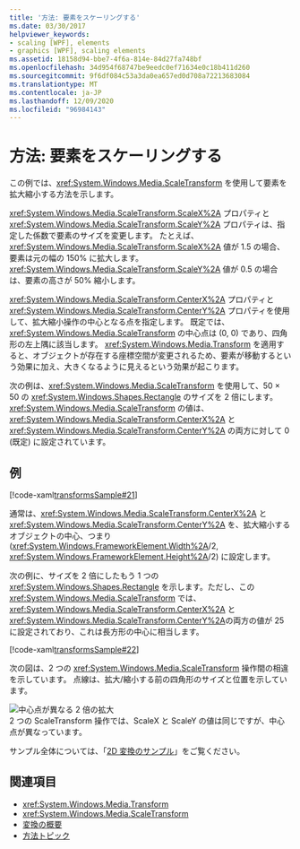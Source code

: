 ```yaml
---
title: '方法: 要素をスケーリングする'
ms.date: 03/30/2017
helpviewer_keywords:
- scaling [WPF], elements
- graphics [WPF], scaling elements
ms.assetid: 18158d94-bbe7-4f6a-814e-84d27fa748bf
ms.openlocfilehash: 34d954f68747be9eedc0ef71634e0c18b411d260
ms.sourcegitcommit: 9f6df084c53a3da0ea657ed0d708a72213683084
ms.translationtype: MT
ms.contentlocale: ja-JP
ms.lasthandoff: 12/09/2020
ms.locfileid: "96984143"
---
```

# <a name="how-to-scale-an-element"></a>方法: 要素をスケーリングする
この例では、<xref:System.Windows.Media.ScaleTransform> を使用して要素を拡大縮小する方法を示します。  
  
 <xref:System.Windows.Media.ScaleTransform.ScaleX%2A> プロパティと <xref:System.Windows.Media.ScaleTransform.ScaleY%2A> プロパティは、指定した係数で要素のサイズを変更します。 たとえば、<xref:System.Windows.Media.ScaleTransform.ScaleX%2A> 値が 1.5 の場合、要素は元の幅の 150% に拡大します。 <xref:System.Windows.Media.ScaleTransform.ScaleY%2A> 値が 0.5 の場合は、要素の高さが 50% 縮小します。  
  
 <xref:System.Windows.Media.ScaleTransform.CenterX%2A> プロパティと <xref:System.Windows.Media.ScaleTransform.CenterY%2A> プロパティを使用して、拡大縮小操作の中心となる点を指定します。 既定では、<xref:System.Windows.Media.ScaleTransform> の中心点は (0, 0) であり、四角形の左上隅に該当します。 <xref:System.Windows.Media.Transform> を適用すると、オブジェクトが存在する座標空間が変更されるため、要素が移動するという効果に加え、大きくなるように見えるという効果が起こります。  
  
 次の例は、<xref:System.Windows.Media.ScaleTransform> を使用して、50 × 50 の <xref:System.Windows.Shapes.Rectangle> のサイズを 2 倍にします。 <xref:System.Windows.Media.ScaleTransform> の値は、<xref:System.Windows.Media.ScaleTransform.CenterX%2A> と <xref:System.Windows.Media.ScaleTransform.CenterY%2A> の両方に対して 0 (既定) に設定されています。  
  
## <a name="example"></a>例  
 [!code-xaml[transformsSample#21](~/samples/snippets/csharp/VS_Snippets_Wpf/transformsSample/CS/ScaleTransformExample.xaml#21)]  
  
 通常は、<xref:System.Windows.Media.ScaleTransform.CenterX%2A> と <xref:System.Windows.Media.ScaleTransform.CenterY%2A> を、拡大縮小するオブジェクトの中心、つまり (<xref:System.Windows.FrameworkElement.Width%2A>/2, <xref:System.Windows.FrameworkElement.Height%2A>/2) に設定します。  
  
 次の例に、サイズを 2 倍にしたもう 1 つの <xref:System.Windows.Shapes.Rectangle> を示します。ただし、この <xref:System.Windows.Media.ScaleTransform> では、<xref:System.Windows.Media.ScaleTransform.CenterX%2A> と <xref:System.Windows.Media.ScaleTransform.CenterY%2A>の両方の値が 25 に設定されており、これは長方形の中心に相当します。  
  
 [!code-xaml[transformsSample#22](~/samples/snippets/csharp/VS_Snippets_Wpf/transformsSample/CS/ScaleTransformExample.xaml#22)]  
  
 次の図は、2 つの <xref:System.Windows.Media.ScaleTransform> 操作間の相違を示しています。 点線は、拡大/縮小する前の四角形のサイズと位置を示しています。  
  
 ![中心点が異なる 2 倍の拡大](./media/wcpsdk-graphicsmm-scalecenter.gif "wcpsdk_graphicsmm_scalecenter")  
2 つの ScaleTransform 操作では、ScaleX と ScaleY の値は同じですが、中心点が異なっています。  
  
 サンプル全体については、「[2D 変換のサンプル](https://github.com/Microsoft/WPF-Samples/tree/master/Graphics/2DTransforms)」をご覧ください。  
  
## <a name="see-also"></a>関連項目

- <xref:System.Windows.Media.Transform>
- <xref:System.Windows.Media.ScaleTransform>
- [変換の概要](transforms-overview.md)
- [方法トピック](transformations-how-to-topics.md)

